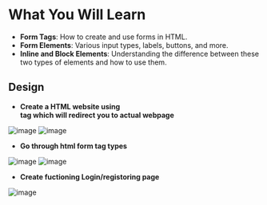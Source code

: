 # What You Will Learn

- **Form Tags**: How to create and use forms in HTML.
- **Form Elements**: Various input types, labels, buttons, and more.
- **Inline and Block Elements**: Understanding the difference between these two types of elements and how to use them.

## Design
- **Create a HTML website using <form> tag which will redirect you to actual webpage**

![image](https://github.com/gambre09/Frontend-Development/assets/115577142/7ae909ea-c732-4713-b179-4fae2a2be01a)
![image](https://github.com/gambre09/Frontend-Development/assets/115577142/19a87d1e-2a3f-4799-84cb-3a8bd321f5aa)

- **Go through html form tag types**

![image](https://github.com/gambre09/Frontend-Development/assets/115577142/7a6de618-de5f-477c-8963-e46437f76766)
![image](https://github.com/gambre09/Frontend-Development/assets/115577142/0fdfad64-9540-4bc8-b613-da94526fc1b4)

- **Create fuctioning Login/registoring page**

![image](https://github.com/gambre09/Frontend-Development/assets/115577142/80631d51-d486-4e5b-b92c-5c2754674d08)
